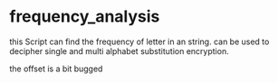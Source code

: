 # frequency_analysis
this Script can find the frequency of letter in an string. can be used to decipher single and multi alphabet substitution encryption.

the offset is a bit bugged